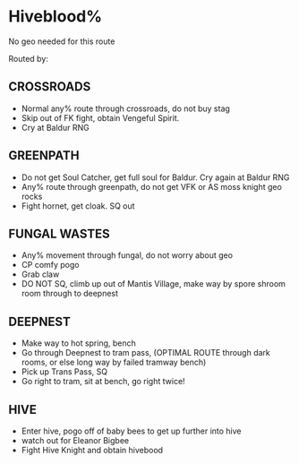 # Hiveblood%
No geo needed for this route

Routed by:

## CROSSROADS
- Normal any% route through crossroads, do not buy stag
- Skip out of FK fight, obtain Vengeful Spirit.
- Cry at Baldur RNG

## GREENPATH
- Do not get Soul Catcher, get full soul for Baldur. Cry again at Baldur RNG
- Any% route through greenpath, do not get VFK or AS moss knight geo rocks
- Fight hornet, get cloak. SQ out

## FUNGAL WASTES
- Any% movement through fungal, do not worry about geo
- CP comfy pogo
- Grab claw
- DO NOT SQ, climb up out of Mantis Village, make way by spore shroom room through to deepnest

## DEEPNEST
- Make way to hot spring, bench
- Go through Deepnest to tram pass, (OPTIMAL ROUTE through dark rooms, or else long way by failed tramway bench)
- Pick up Trans Pass, SQ
- Go right to tram, sit at bench, go right twice!

## HIVE
- Enter hive, pogo off of baby bees to get up further into hive
- watch out for Eleanor Bigbee
- Fight Hive Knight and obtain hivebood
